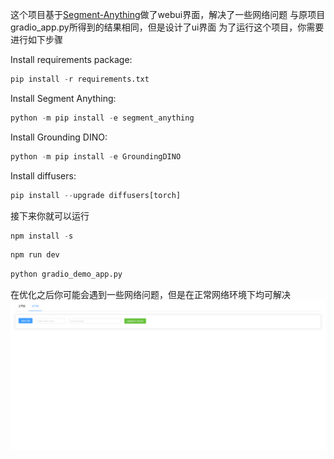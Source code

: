 这个项目基于<a href="https://github.com/facebookresearch/segment-anything">Segment-Anything<a/>做了webui界面，解决了一些网络问题
与原项目gradio_app.py所得到的结果相同，但是设计了ui界面
为了运行这个项目，你需要进行如下步骤

Install requirements package:
```python
pip install -r requirements.txt
```
Install Segment Anything:
```python
python -m pip install -e segment_anything
```
Install Grounding DINO:
```python
python -m pip install -e GroundingDINO
```
Install diffusers:
```python
pip install --upgrade diffusers[torch]
```

接下来你就可以运行
```node.js
npm install -s
```
```node.js
npm run dev
```
```python
python gradio_demo_app.py
```

在优化之后你可能会遇到一些网络问题，但是在正常网络环境下均可解决
![img.png](img.png)
